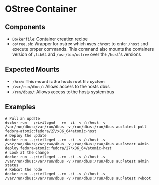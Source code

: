 # OStree Container

## Components

- ``Dockerfile``: Container creation recipe
- ``ostree.sh``: Wrapper for ostree which uses ``chroot`` to enter ``/host`` and execute proper commands. This command also mounts the containers version of ``/lib64`` and ``/usr/bin/ostree`` over the ``/host``'s versions.


## Expected Mounts

- ``/host``: This mount is the hosts root file system
- ``/var/run/dbus/``: Allows access to the hosts dbus
- ``/run/dbus/``: Allows access to the hosts system bus


## Examples
```
# Pull an update
docker run --privileged --rm -ti -v /:/host -v /var/run/dbus:/var/run/dbus -v /run/dbus:/run/dbus au:latest pull fedora-atomic:fedora/27/x86_64/atomic-host
# Deploy the update
docker run --privileged --rm -ti -v /:/host -v /var/run/dbus:/var/run/dbus -v /run/dbus:/run/dbus au:latest admin deploy fedora-atomic:fedora/27/x86_64/atomic-host
# Look at the change
docker run --privileged --rm -ti -v /:/host -v /var/run/dbus:/var/run/dbus -v /run/dbus:/run/dbus au:latest admin status
# Reboot the node
docker run --privileged --rm -ti -v /:/host -v /var/run/dbus:/var/run/dbus -v /run/dbus:/run/dbus au:latest reboot
```
